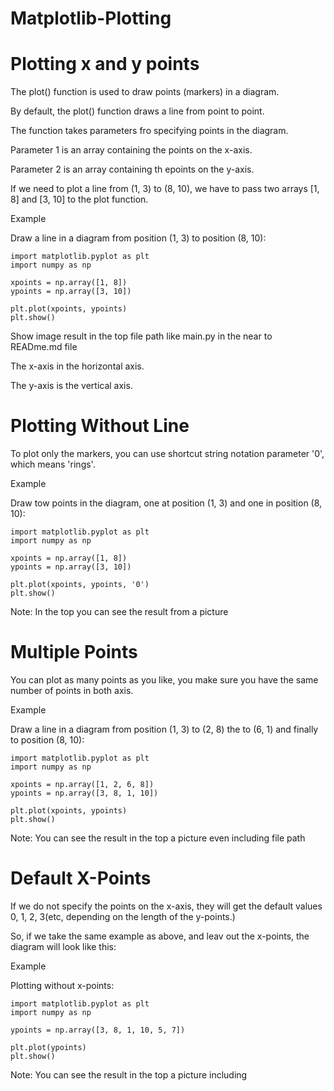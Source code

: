 # Matplotlib-Plotting

# Plotting x and y points
The plot() function is used to draw points (markers) in a diagram.

By default, the plot() function draws a line from point to point. 

The function takes parameters fro specifying points in the diagram.

Parameter 1 is an array containing the points on the x-axis.

Parameter 2 is an array containing th epoints on the y-axis.

If we need to plot a line from (1, 3) to (8, 10), we have to pass two arrays [1, 8] and [3, 10] to the plot function.

Example

Draw a line in a diagram from position (1, 3) to position (8, 10):

    import matplotlib.pyplot as plt
    import numpy as np

    xpoints = np.array([1, 8])
    ypoints = np.array([3, 10])

    plt.plot(xpoints, ypoints)
    plt.show()

Show image result in the top file path like main.py in the near to READme.md file     

The x-axis in the horizontal axis.

The y-axis is the vertical axis.

# Plotting Without Line
To plot only the markers, you can use shortcut string notation parameter '0', which means 'rings'.

Example

Draw tow points in the diagram, one at position (1, 3) and one in position (8, 10):

    import matplotlib.pyplot as plt
    import numpy as np

    xpoints = np.array([1, 8])
    ypoints = np.array([3, 10])

    plt.plot(xpoints, ypoints, '0')
    plt.show()

Note: In the top you can see the result from a picture

# Multiple Points
You can plot as many points as you like, you make sure you have the same number of points in both axis.

Example 

Draw a line in a diagram from position (1, 3) to (2, 8) the to (6, 1) and finally to position (8, 10):

    import matplotlib.pyplot as plt
    import numpy as np

    xpoints = np.array([1, 2, 6, 8])
    ypoints = np.array([3, 8, 1, 10])

    plt.plot(xpoints, ypoints)
    plt.show()

Note: You can see the result in the top a picture even including file path    

# Default X-Points
If we do not specify the points on the x-axis, they will get the default values 0, 1, 2, 3(etc, depending on the length of the y-points.)

So, if we take the same example as above, and leav out the x-points, the diagram will look like this:

Example 

Plotting without x-points:

    import matplotlib.pyplot as plt
    import numpy as np

    ypoints = np.array([3, 8, 1, 10, 5, 7])

    plt.plot(ypoints)
    plt.show()

Note: You can see the result in the top a picture including 

